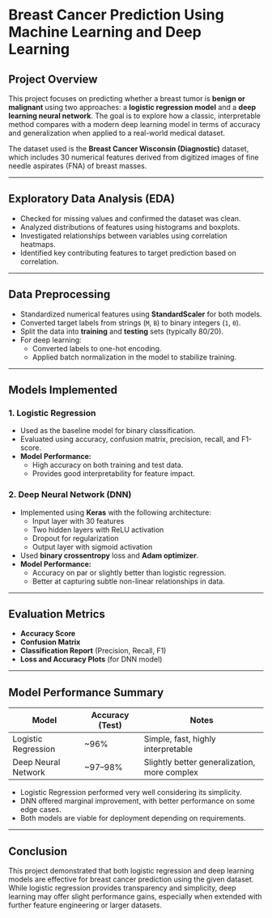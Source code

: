 # Breast Cancer Prediction Using Machine Learning and Deep Learning

## Project Overview

This project focuses on predicting whether a breast tumor is **benign or malignant** using two approaches: a **logistic regression model** and a **deep learning neural network**. The goal is to explore how a classic, interpretable method compares with a modern deep learning model in terms of accuracy and generalization when applied to a real-world medical dataset.

The dataset used is the **Breast Cancer Wisconsin (Diagnostic)** dataset, which includes 30 numerical features derived from digitized images of fine needle aspirates (FNA) of breast masses.

---

## Exploratory Data Analysis (EDA)

- Checked for missing values and confirmed the dataset was clean.
- Analyzed distributions of features using histograms and boxplots.
- Investigated relationships between variables using correlation heatmaps.
- Identified key contributing features to target prediction based on correlation.

---

## Data Preprocessing

- Standardized numerical features using **StandardScaler** for both models.
- Converted target labels from strings (`M`, `B`) to binary integers (`1`, `0`).
- Split the data into **training** and **testing** sets (typically 80/20).
- For deep learning:
  - Converted labels to one-hot encoding.
  - Applied batch normalization in the model to stabilize training.

---

## Models Implemented

### 1. **Logistic Regression**

- Used as the baseline model for binary classification.
- Evaluated using accuracy, confusion matrix, precision, recall, and F1-score.
- **Model Performance:**
  - High accuracy on both training and test data.
  - Provides good interpretability for feature impact.

### 2. **Deep Neural Network (DNN)**

- Implemented using **Keras** with the following architecture:
  - Input layer with 30 features
  - Two hidden layers with ReLU activation
  - Dropout for regularization
  - Output layer with sigmoid activation
- Used **binary crossentropy** loss and **Adam optimizer**.
- **Model Performance:**
  - Accuracy on par or slightly better than logistic regression.
  - Better at capturing subtle non-linear relationships in data.

---

## Evaluation Metrics

- **Accuracy Score**
- **Confusion Matrix**
- **Classification Report** (Precision, Recall, F1)
- **Loss and Accuracy Plots** (for DNN model)

---

## Model Performance Summary

| Model              | Accuracy (Test) | Notes                          |
|-------------------|------------------|--------------------------------|
| Logistic Regression | ~96%            | Simple, fast, highly interpretable |
| Deep Neural Network | ~97–98%         | Slightly better generalization, more complex |

- Logistic Regression performed very well considering its simplicity.
- DNN offered marginal improvement, with better performance on some edge cases.
- Both models are viable for deployment depending on requirements.

---

## Conclusion

This project demonstrated that both logistic regression and deep learning models are effective for breast cancer prediction using the given dataset. While logistic regression provides transparency and simplicity, deep learning may offer slight performance gains, especially when extended with further feature engineering or larger datasets.
